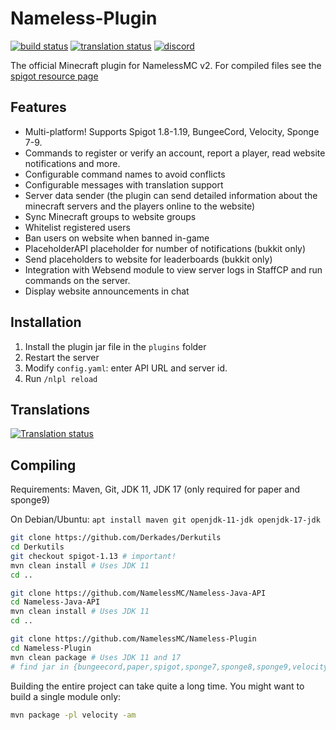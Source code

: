 # Nameless-Plugin

[![build status](https://ci.rkslot.nl/buildStatus/icon?job=Nameless+Plugin)](https://ci.rkslot.nl/job/Nameless%20Plugin/)
[![translation status](https://translate.namelessmc.com/widgets/namelessmc/-/spigot-plugin/svg-badge.svg)](https://translate.namelessmc.com/engage/namelessmc/)
[![discord](https://discord.com/api/guilds/246705793066467328/widget.png?style=shield)](https://discord.gg/nameless)

The official Minecraft plugin for NamelessMC v2. For compiled files see the [spigot resource page](https://www.spigotmc.org/resources/nameless-plugin-for-v2.59032/)

## Features
* Multi-platform! Supports Spigot 1.8-1.19, BungeeCord, Velocity, Sponge 7-9.
* Commands to register or verify an account, report a player, read website notifications and more.
* Configurable command names to avoid conflicts
* Configurable messages with translation support
* Server data sender (the plugin can send detailed information about the minecraft servers and the players online to the website)
* Sync Minecraft groups to website groups
* Whitelist registered users
* Ban users on website when banned in-game
* PlaceholderAPI placeholder for number of notifications (bukkit only)
* Send placeholders to website for leaderboards (bukkit only)
* Integration with Websend module to view server logs in StaffCP and run commands on the server.
* Display website announcements in chat

## Installation
1. Install the plugin jar file in the `plugins` folder
2. Restart the server
3. Modify `config.yaml`: enter API URL and server id.
4. Run `/nlpl reload`

## Translations
<a href="http://translate.namelessmc.com/engage/namelessmc/">
<img src="http://translate.namelessmc.com/widgets/namelessmc/-/spigot-plugin/multi-auto.svg" alt="Translation status" />
</a>

## Compiling

Requirements: Maven, Git, JDK 11, JDK 17 (only required for paper and sponge9)

On Debian/Ubuntu: `apt install maven git openjdk-11-jdk openjdk-17-jdk`

```sh
git clone https://github.com/Derkades/Derkutils
cd Derkutils
git checkout spigot-1.13 # important!
mvn clean install # Uses JDK 11
cd ..

git clone https://github.com/NamelessMC/Nameless-Java-API
cd Nameless-Java-API
mvn clean install # Uses JDK 11
cd ..

git clone https://github.com/NamelessMC/Nameless-Plugin
cd Nameless-Plugin
mvn clean package # Uses JDK 11 and 17
# find jar in {bungeecord,paper,spigot,sponge7,sponge8,sponge9,velocity}/target/*
```

Building the entire project can take quite a long time. You might want to build a single module only:
```sh
mvn package -pl velocity -am
```
